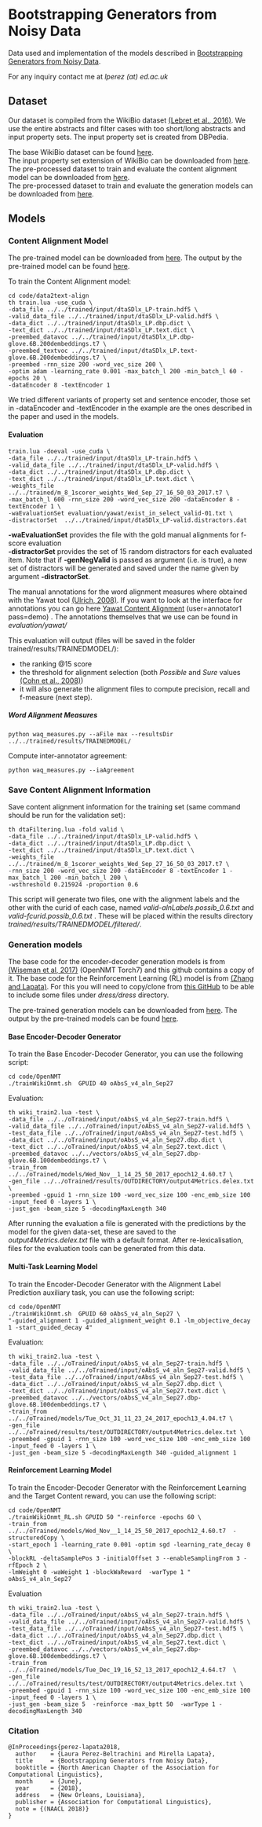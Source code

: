 # Bootstrapping Generators from Noisy Data

Data used and implementation of the models described in [Bootstrapping Generators from Noisy Data](https://arxiv.org/abs/1804.06385). 


For any inquiry contact me at *lperez (at) ed.ac.uk*

## Dataset

Our dataset is compiled from the WikiBio dataset [(Lebret et al., 2016)](https://arxiv.org/abs/1603.07771). We use the entire abstracts and filter cases with too short/long abstracts and input property sets. The input property set is created from DBPedia. 

The base WikiBio dataset can be found [here](https://github.com/DavidGrangier/wikipedia-biography-dataset).   
The input property set extension of WikiBio can be downloaded from [here](https://drive.google.com/open?id=1jUbuyXe3R8tVQKKy5qCUh08nyBQIP3Dv).   
The pre-processed dataset to train and evaluate the content alignment model can be downloaded from [here](https://drive.google.com/open?id=1K4IyxQDD7Ui8It8qvf5MV1pqZCwUZB1b).  
The pre-processed dataset to train and evaluate the generation models can be downloaded from [here](https://drive.google.com/open?id=1CRyRWgMvymMbyqc8IHQSl6oWrH55-_uZ).  

## Models

### Content Alignment Model

The pre-trained model can be downloaded from [here](https://drive.google.com/open?id=1jZcBloHi_CShyFSapYHauqVz8HT84vPT).
The output by the pre-trained model can be found [here](https://drive.google.com/open?id=1IUDs17e50AEhKKqkVcXVUJNg7QqyQkRh).

To train the Content Alignment model:
```
cd code/data2text-align
th train.lua -use_cuda \
-data_file ../../trained/input/dtaSDlx_LP-train.hdf5 \
-valid_data_file ../../trained/input/dtaSDlx_LP-valid.hdf5 \
-data_dict ../../trained/input/dtaSDlx_LP.dbp.dict \
-text_dict ../../trained/input/dtaSDlx_LP.text.dict \
-preembed_datavoc ../../trained/input/dtaSDlx_LP.dbp-glove.6B.200dembeddings.t7 \
-preembed_textvoc ../../trained/input/dtaSDlx_LP.text-glove.6B.200dembeddings.t7 \
-preembed -rnn_size 200 -word_vec_size 200 \
-optim adam -learning_rate 0.001 -max_batch_l 200 -min_batch_l 60 -epochs 20 \
-dataEncoder 8 -textEncoder 1
```

We tried different variants of property set and sentence encoder, those set in -dataEncoder and -textEncoder in the example are the ones described in the paper and used in the models.

#### Evaluation
```
train.lua -doeval -use_cuda \
-data_file ../../trained/input/dtaSDlx_LP-train.hdf5 \
-valid_data_file ../../trained/input/dtaSDlx_LP-valid.hdf5 \
-data_dict ../../trained/input/dtaSDlx_LP.dbp.dict \
-text_dict ../../trained/input/dtaSDlx_LP.text.dict \
-weights_file ../../trained/m_8_1scorer_weights_Wed_Sep_27_16_50_03_2017.t7 \
-max_batch_l 600 -rnn_size 200 -word_vec_size 200 -dataEncoder 8 -textEncoder 1 \
-waEvaluationSet evaluation/yawat/exist_in_select_valid-01.txt \
-distractorSet  ../../trained/input/dtaSDlx_LP-valid.distractors.dat
```
**-waEvaluationSet** provides the file with the gold manual alignments for f-score evaluation  
**-distractorSet** provides the set of 15 random distractors for each evaluated item. Note that if **-genNegValid** is passed as argument (i.e. is true), a new set of distractors will be generated and saved under the name given by argument **-distractorSet**.

The manual annotations for the word alignment measures where obtained with the Yawat tool [(Ulrich, 2008)](https://pdfs.semanticscholar.org/e747/f6af80421a278c9c6aeccb8abdf26445cb7f.pdf). If you want to look at the interface for annotations you can go here [Yawat Content Alignment](http://homepages.inf.ed.ac.uk/cgi/lperez/yawat-dta/cgi/yawat.cgi) (user=annotator1 pass=demo) .
The annotations themselves that we use can be found in *evaluation/yawat/*

This evaluation will output (files will be saved in the folder trained/results/TRAINEDMODEL/):   
- the ranking @15 score 
- the threshold for alignment selection (both *Possible* and *Sure* values [(Cohn et al., 2008)](https://www.mitpressjournals.org/doi/pdf/10.1162/coli.08-003-R1-07-044))
- it will also generate the alignment files to compute precision, recall and f-measure (next step).


##### Word Alignment Measures
```
python waq_measures.py --aFile max --resultsDir ../../trained/results/TRAINEDMODEL/
```

Compute inter-annotator agreement:
```
python waq_measures.py --iaAgreement
```

### Save Content Alignment Information

Save content alignment information for the training set (same command should be run for the validation set):

```
th dtaFiltering.lua -fold valid \
-data_file ../../trained/input/dtaSDlx_LP-valid.hdf5 \
-data_dict ../../trained/input/dtaSDlx_LP.dbp.dict \
-text_dict ../../trained/input/dtaSDlx_LP.text.dict \
-weights_file ../../trained/m_8_1scorer_weights_Wed_Sep_27_16_50_03_2017.t7 \
-rnn_size 200 -word_vec_size 200 -dataEncoder 8 -textEncoder 1 -max_batch_l 200 -min_batch_l 200 \
-wsthreshold 0.215924 -proportion 0.6 
```

This script will generate two files, one with the alignment labels and the other with the curid of each case, named *valid-alnLabels.possib_0.6.txt* and *valid-fcurid.possib_0.6.txt* . These will be placed within the results directory *trained/results/TRAINEDMODEL/filtered/*.  

### Generation models

The base code for the encoder-decoder generation models is from [(Wiseman et al, 2017)](https://arxiv.org/abs/1707.08052) (OpenNMT Torch7) and this github contains a copy of it. The base code for the Reinforcement Learning (RL) model is from [(Zhang and Lapata)](http://aclweb.org/anthology/D/D17/D17-1062.pdf). For this you will need to copy/clone from [this GitHub](https://github.com/XingxingZhang/dress) to be able to include some files under *dress/dress* directory.

The pre-trained generation models can be downloaded from [here](https://drive.google.com/open?id=1z7gG97S5DpY_NX7dLB9sl5R7jMHu1Lq-).
The output by the pre-trained models can be found [here]().

#### Base Encoder-Decoder Generator

To train the Base Encoder-Decoder Generator, you can use the following script:

```
cd code/OpenNMT
./trainWikiOnmt.sh  GPUID 40 oAbsS_v4_aln_Sep27
```

Evaluation:

```
th wiki_train2.lua -test \
-data_file ../../oTrained/input/oAbsS_v4_aln_Sep27-train.hdf5 \
-valid_data_file ../../oTrained/input/oAbsS_v4_aln_Sep27-valid.hdf5 \
-test_data_file ../../oTrained/input/oAbsS_v4_aln_Sep27-test.hdf5 \
-data_dict ../../oTrained/input/oAbsS_v4_aln_Sep27.dbp.dict \
-text_dict ../../oTrained/input/oAbsS_v4_aln_Sep27.text.dict \
-preembed_datavoc ../../vectors/oAbsS_v4_aln_Sep27.dbp-glove.6B.100dembeddings.t7 \
-train_from ../../oTrained/models/Wed_Nov__1_14_25_50_2017_epoch12_4.60.t7 \
-gen_file ../../oTrained/results/OUTDIRECTORY/output4Metrics.delex.txt \
-preembed -gpuid 1 -rnn_size 100 -word_vec_size 100 -enc_emb_size 100 -input_feed 0 -layers 1 \
-just_gen -beam_size 5 -decodingMaxLength 340
```

After running the evaluation a file is generated with the predictions by the model for the given data-set, these are saved to the *output4Metrics.delex.txt* file with a default format. After re-lexicalisation,  files for the evaluation tools can be generated from this data.


#### Multi-Task Learning Model

To train the Encoder-Decoder Generator with the Alignment Label Prediction auxiliary task, you can use the following script:

```
cd code/OpenNMT
./trainWikiOnmt.sh  GPUID 60 oAbsS_v4_aln_Sep27 \
"-guided_alignment 1 -guided_alignment_weight 0.1 -lm_objective_decay 1 -start_guided_decay 4"
```

Evaluation:

```
th wiki_train2.lua -test \
-data_file ../../oTrained/input/oAbsS_v4_aln_Sep27-train.hdf5 \
-valid_data_file ../../oTrained/input/oAbsS_v4_aln_Sep27-valid.hdf5 \
-test_data_file ../../oTrained/input/oAbsS_v4_aln_Sep27-test.hdf5 \
-data_dict ../../oTrained/input/oAbsS_v4_aln_Sep27.dbp.dict \
-text_dict ../../oTrained/input/oAbsS_v4_aln_Sep27.text.dict \
-preembed_datavoc ../../vectors/oAbsS_v4_aln_Sep27.dbp-glove.6B.100dembeddings.t7 \
-train_from ../../oTrained/models/Tue_Oct_31_11_23_24_2017_epoch13_4.04.t7 \
-gen_file ../../oTrained/results/test/OUTDIRECTORY/output4Metrics.delex.txt \
-preembed -gpuid 1 -rnn_size 100 -word_vec_size 100 -enc_emb_size 100 -input_feed 0 -layers 1 \
-just_gen -beam_size 5 -decodingMaxLength 340 -guided_alignment 1
```


#### Reinforcement Learning Model

To train the Encoder-Decoder Generator with the Reinforcement Learning and the Target Content reward, you can use the following script:

```
cd code/OpenNMT
./trainWikiOnmt_RL.sh GPUID 50 "-reinforce -epochs 60 \
-train_from ../../oTrained/models/Wed_Nov__1_14_25_50_2017_epoch12_4.60.t7  -structuredCopy \
-start_epoch 1 -learning_rate 0.001 -optim sgd -learning_rate_decay 0 \
-blockRL -deltaSamplePos 3 -initialOffset 3 --enableSamplingFrom 3 -rfEpoch 2 \
-lmWeight 0 -waWeight 1 -blockWaReward  -warType 1 " oAbsS_v4_aln_Sep27
```

Evaluation

```
th wiki_train2.lua -test \
-data_file ../../oTrained/input/oAbsS_v4_aln_Sep27-train.hdf5 \
-valid_data_file ../../oTrained/input/oAbsS_v4_aln_Sep27-valid.hdf5 \
-test_data_file ../../oTrained/input/oAbsS_v4_aln_Sep27-test.hdf5 \
-data_dict ../../oTrained/input/oAbsS_v4_aln_Sep27.dbp.dict \
-text_dict ../../oTrained/input/oAbsS_v4_aln_Sep27.text.dict \
-preembed_datavoc ../../vectors/oAbsS_v4_aln_Sep27.dbp-glove.6B.100dembeddings.t7 \
-train_from ../../oTrained/models/Tue_Dec_19_16_52_13_2017_epoch12_4.64.t7  \
-gen_file ../../oTrained/results/test/OUTDIRECTORY/output4Metrics.delex.txt \
-preembed -gpuid 1 -rnn_size 100 -word_vec_size 100 -enc_emb_size 100 -input_feed 0 -layers 1 \
-just_gen -beam_size 5  -reinforce -max_bptt 50  -warType 1 -decodingMaxLength 340 
```


### Citation

```
@InProceedings{perez-lapata2018,
  author    = {Laura Perez-Beltrachini and Mirella Lapata},
  title     = {Bootstrapping Generators from Noisy Data},
  booktitle = {North American Chapter of the Association for Computational Linguistics},
  month     = {June},
  year      = {2018},
  address   = {New Orleans, Louisiana},
  publisher = {Association for Computational Linguistics},
  note = {(NAACL 2018)}
}
```